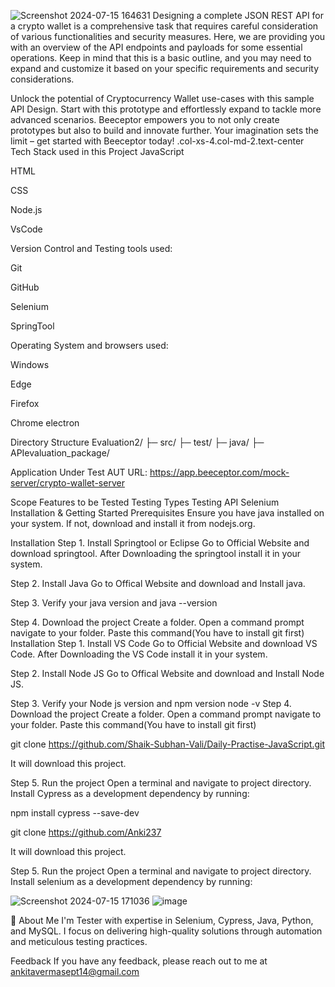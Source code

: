 ![Screenshot 2024-07-15 164631](https://github.com/user-attachments/assets/e2cdf25a-12cf-4199-a5fa-7152fee488ba)
Designing a complete JSON REST API for a crypto wallet is a comprehensive task that requires careful consideration of various functionalities and security measures. Here, we are providing you with an overview of the API endpoints and payloads for some essential operations. Keep in mind that this is a basic outline, and you may need to expand and customize it based on your specific requirements and security considerations.

Unlock the potential of Cryptocurrency Wallet use-cases with this sample API Design. Start with this prototype and effortlessly expand to tackle more advanced scenarios. Beeceptor empowers you to not only create prototypes but also to build and innovate further. Your imagination sets the limit – get started with Beeceptor today! .col-xs-4.col-md-2.text-center
Tech Stack used in this Project JavaScript

HTML

CSS

Node.js

VsCode

Version Control and Testing tools used:

Git

GitHub

Selenium

SpringTool

Operating System and browsers used:

Windows

Edge

Firefox

Chrome
electron

Directory Structure Evaluation2/ ├─ src/ ├─ test/ ├─ java/ ├─ APIevaluation_package/

Application Under Test AUT URL: https://app.beeceptor.com/mock-server/crypto-wallet-server

Scope Features to be Tested Testing Types Testing API
Selenium Installation & Getting Started Prerequisites Ensure you have java installed on your system. If not, download and install it from nodejs.org.

Installation Step 1. Install Springtool or Eclipse Go to Official Website and download springtool. After Downloading the springtool install it in your system.

Step 2. Install Java Go to Offical Website and download and Install java.

Step 3. Verify your java version and java --version

Step 4. Download the project Create a folder. Open a command prompt navigate to your folder. Paste this command(You have to install git first)
Installation
Step 1. Install VS Code
Go to Official Website and download VS Code. After Downloading the VS Code install it in your system.

Step 2. Install Node JS
Go to Offical Website and download and Install Node JS.

Step 3. Verify your Node js version and npm version
node -v
Step 4. Download the project
Create a folder. Open a command prompt navigate to your folder. Paste this command(You have to install git first)

git clone https://github.com/Shaik-Subhan-Vali/Daily-Practise-JavaScript.git

It will download this project.

Step 5. Run the project
Open a terminal and navigate to project directory. Install Cypress as a development dependency by running:

npm install cypress --save-dev


git clone https://github.com/Anki237

It will download this project.

Step 5. Run the project Open a terminal and navigate to project directory. Install selenium as a development dependency by running:

![Screenshot 2024-07-15 171036](https://github.com/user-attachments/assets/95f98d74-eff4-4191-a728-769d0af16b43)
![image](https://github.com/user-attachments/assets/32bd8ef8-09dd-4b3c-b8d2-bd3054ed9a5b)




🚀 About Me I'm Tester with expertise in Selenium, Cypress, Java, Python, and MySQL. I focus on delivering high-quality solutions through automation and meticulous testing practices.

Feedback If you have any feedback, please reach out to me at ankitavermasept14@gmail.com
